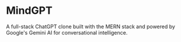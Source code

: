 # MindGPT
A full-stack ChatGPT clone built with the MERN stack and powered by Google's Gemini AI for conversational intelligence.